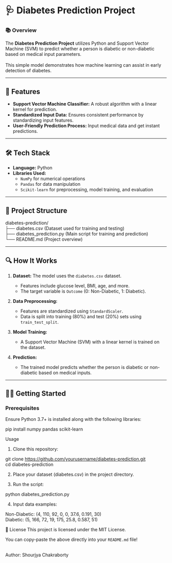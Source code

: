 # 🩺 Diabetes Prediction Project  

### 📚 Overview  
The **Diabetes Prediction Project** utilizes Python and Support Vector Machine (SVM) to predict whether a person is diabetic or non-diabetic based on medical input parameters. <br>  
This simple model demonstrates how machine learning can assist in early detection of diabetes.  

---

## 🚀 Features  
- **Support Vector Machine Classifier:** A robust algorithm with a linear kernel for prediction. <br>  
- **Standardized Input Data:** Ensures consistent performance by standardizing input features. <br>  
- **User-Friendly Prediction Process:** Input medical data and get instant predictions.  

---

## 🛠️ Tech Stack  
- **Language:** Python <br>  
- **Libraries Used:** <br>  
  - `NumPy` for numerical operations <br>  
  - `Pandas` for data manipulation <br>  
  - `Scikit-learn` for preprocessing, model training, and evaluation <br>  

---

## 📂 Project Structure  
diabetes-prediction/ <br>
├── diabetes.csv               (Dataset used for training and testing) <br>
├── diabetes_prediction.py     (Main script for training and prediction) <br>
└── README.md                  (Project overview) <br>


---

## 🔍 How It Works  
1. **Dataset:** The model uses the `diabetes.csv` dataset. <br>  
   - Features include glucose level, BMI, age, and more. <br>  
   - The target variable is `Outcome` (0: Non-Diabetic, 1: Diabetic). <br>  

2. **Data Preprocessing:** <br>  
   - Features are standardized using `StandardScaler`. <br>  
   - Data is split into training (80%) and test (20%) sets using `train_test_split`. <br>  

3. **Model Training:** <br>  
   - A Support Vector Machine (SVM) with a linear kernel is trained on the dataset. <br>  

4. **Prediction:** <br>  
   - The trained model predicts whether the person is diabetic or non-diabetic based on medical inputs. <br>  

---

## 🧑‍💻 Getting Started  

### Prerequisites  
Ensure Python 3.7+ is installed along with the following libraries: <br>  
  
pip install numpy pandas scikit-learn  

Usage
1. Clone this repository: <br>

git clone https://github.com/yourusername/diabetes-prediction.git  
cd diabetes-prediction  

2. Place your dataset (diabetes.csv) in the project directory. <br>

3. Run the script: <br>

python diabetes_prediction.py  

4. Input data examples: <br>

Non-Diabetic: (4, 110, 92, 0, 0, 37.6, 0.191, 30) <br>
Diabetic: (5, 166, 72, 19, 175, 25.8, 0.587, 51) <br>

📜 License
This project is licensed under the MIT License.


You can copy-paste the above directly into your `README.md` file!

<br>
Author: Shourjya Chakraborty
